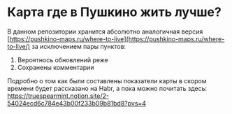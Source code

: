 # Карта где в Пушкино жить лучше?

В данном репозитории хранится абсолютно аналогичная версия [https://pushkino-maps.ru/where-to-live](https://pushkino-maps.ru/where-to-live/) за исключением пары пунктов:

1. Вероятнось обновлений реже
2. Сохранены комментарии

Подробно о том как были составлены показатели карты в скором времени будет рассказано на Habr, а пока можно почитать здесь: https://truespearmint.notion.site/2-54024ecd6c784e43b00f233b09b81bd8?pvs=4<br> 
